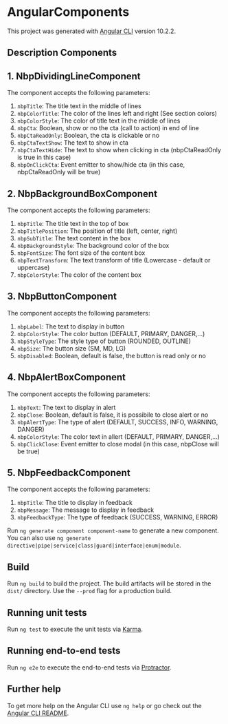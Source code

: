 # AngularComponents

This project was generated with [Angular CLI](https://github.com/angular/angular-cli) version 10.2.2.

## Description Components

## 1. NbpDividingLineComponent
The component accepts the following parameters:
1. `nbpTitle`: The title text in the middle of lines
2. `nbpColorTitle`: The color of the lines left and right (See section colors)
3. `nbpColorStyle`: The color of title text in the middle of lines
4. `nbpCta`: Boolean, show or no the cta (call to action) in end of line
5. `nbpCtaReadOnly`: Boolean, the cta is clickable or no
6. `nbpCtaTextShow`: The text to show in cta
7. `nbpCtaTextHide`: The text to show when clicking in cta (nbpCtaReadOnly is true in this case)
8. `nbpOnClickCta`: Event emitter to show/hide cta (in this case, nbpCtaReadOnly will be true)

## 2. NbpBackgroundBoxComponent
The component accepts the following parameters:
1. `nbpTitle`: The title text in the top of box
2. `nbpTitlePosition`: The position of title (left, center, right)
3. `nbpSubTitle`: The text content in the box
4. `nbpBackgroundStyle`: The background color of the box
5. `nbpFontSize`: The font size of the content box
6. `nbpTextTransform`: The text transform of title (Lowercase - default or uppercase)
7. `nbpColorStyle`: The color of the content box

## 3. NbpButtonComponent
The component accepts the following parameters:
1. `nbpLabel`: The text to display in button
2. `nbpColorStyle`: The color button (DEFAULT, PRIMARY, DANGER,...)
3. `nbpStyleType`: The style type of button (ROUNDED, OUTLINE)
4. `nbpSize`: The button size (SM, MD, LG)
5. `nbpDisabled`: Boolean, default is false, the button is read only or no

## 4. NbpAlertBoxComponent
The component accepts the following parameters:
1. `nbpText`: The text to display in alert
2. `nbpClose`: Boolean, default is false, it is possibile to close alert or no
3. `nbpAlertType`: The type of alert (DEFAULT, SUCCESS, INFO, WARNING, DANGER)
4. `nbpColorStyle`: The color text in allert (DEFAULT, PRIMARY, DANGER,...)
4. `nbpClickClose`: Event emitter to close modal (in this case, nbpClose will be true)

## 5. NbpFeedbackComponent
The component accepts the following parameters:
1. `nbpTitle`: The title to display in feedback
2. `nbpMessage`: The message to display in feedback
3. `nbpFeedbackType`: The type of feedback (SUCCESS, WARNING, ERROR)

Run `ng generate component component-name` to generate a new component. You can also use `ng generate directive|pipe|service|class|guard|interface|enum|module`.

## Build

Run `ng build` to build the project. The build artifacts will be stored in the `dist/` directory. Use the `--prod` flag for a production build.

## Running unit tests

Run `ng test` to execute the unit tests via [Karma](https://karma-runner.github.io).

## Running end-to-end tests

Run `ng e2e` to execute the end-to-end tests via [Protractor](http://www.protractortest.org/).

## Further help

To get more help on the Angular CLI use `ng help` or go check out the [Angular CLI README](https://github.com/angular/angular-cli/blob/master/README.md).

